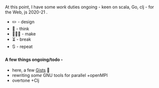 At this point, I have some _work_ duties ongoing - keen on scala, Go, clj - for the Web, js 2020-21 .

- ✏️ - design 
- 💭 - think
- 🧑🏽‍💻 - make
- ⏳ - break
- 🔃 - repeat

#### A few things ongoing/todo -

* here, a few [Gists](https://gists.github.com/f-klr) 🏮
* rewriting *some* GNU tools for parallel +openMPI
* overtone +Clj

<!---
0x-narji/0x-narji is a ✨ special ✨ repository because its `README.md` (this file) appears on your GitHub profile.
You can click the Preview link to take a look at your changes.
--->
